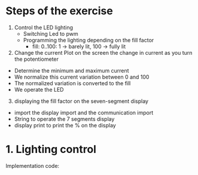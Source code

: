 # Steps of the exercise
1. Control the LED lighting
    - Switching Led to pwm
    - Programming the lighting depending on the fill factor
      - fill: 0..100: 1 -> barely lit, 100 -> fully lit 
2. Change the current 
  Plot on the screen the change in current as you turn the potentiometer
  - Determine the minimum and maximum current
  - We normalize this current variation between 0 and 100
  - The normalized variation is converted to the fill
  - We operate the LED
3. displaying the fill factor on the seven-segment display
  - import the display import and the communication import
  - String to operate the 7 segments display
  - display print to print the % on the display

# 1. Lighting control
Implementation code:
```py


```
